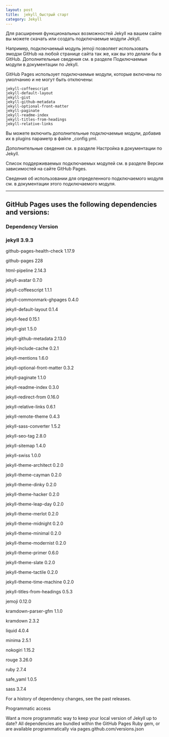 ```yaml
---
layout: post
title:  jekyll_быстрый старт
category: Jekyll
---
```


Для расширения функциональных возможностей Jekyll на вашем сайте вы можете скачать или создать подключаемые модули Jekyll. 

Например, подключаемый модуль jemoji позволяет использовать эмодзи GitHub на любой странице сайта так же, как вы это делали бы в GitHub. Дополнительные сведения см. в разделе Подключаемые модули в документации по Jekyll.

GitHub Pages использует подключаемые модули, которые включены по умолчанию и не могут быть отключены:

    jekyll-coffeescript
    jekyll-default-layout
    jekyll-gist
    jekyll-github-metadata
    jekyll-optional-front-matter
    jekyll-paginate
    jekyll-readme-index
    jekyll-titles-from-headings
    jekyll-relative-links

Вы можете включить дополнительные подключаемые модули, добавив их в plugins параметр в файле _config.yml. 

Дополнительные сведения см. в разделе Настройка в документации по Jekyll.

Список поддерживаемых подключаемых модулей см. в разделе Версии зависимостей на сайте GitHub Pages. 

Сведения об использовании для определенного подключаемого модуля см. в документации этого подключаемого модуля.

---

## GitHub Pages uses the following dependencies and versions:

### Dependency 	Version
### jekyll 	3.9.3

github-pages-health-check 	1.17.9

github-pages 	228

html-pipeline 	2.14.3

jekyll-avatar 	0.7.0

jekyll-coffeescript 	1.1.1

jekyll-commonmark-ghpages 	0.4.0

jekyll-default-layout 	0.1.4

jekyll-feed 	0.15.1

jekyll-gist 	1.5.0

jekyll-github-metadata 	2.13.0

jekyll-include-cache 	0.2.1

jekyll-mentions 	1.6.0

jekyll-optional-front-matter 	0.3.2

jekyll-paginate 	1.1.0

jekyll-readme-index 	0.3.0

jekyll-redirect-from 	0.16.0

jekyll-relative-links 	0.6.1

jekyll-remote-theme 	0.4.3

jekyll-sass-converter 	1.5.2

jekyll-seo-tag 	2.8.0

jekyll-sitemap 	1.4.0

jekyll-swiss 	1.0.0

jekyll-theme-architect 	0.2.0

jekyll-theme-cayman 	0.2.0

jekyll-theme-dinky 	0.2.0

jekyll-theme-hacker 	0.2.0

jekyll-theme-leap-day 	0.2.0

jekyll-theme-merlot 	0.2.0

jekyll-theme-midnight 	0.2.0

jekyll-theme-minimal 	0.2.0

jekyll-theme-modernist 	0.2.0

jekyll-theme-primer 	0.6.0

jekyll-theme-slate 	0.2.0

jekyll-theme-tactile 	0.2.0

jekyll-theme-time-machine 	0.2.0

jekyll-titles-from-headings 	0.5.3

jemoji 	0.12.0

kramdown-parser-gfm 	1.1.0

kramdown 	2.3.2

liquid 	4.0.4

minima 	2.5.1

nokogiri 	1.15.2

rouge 	3.26.0

ruby 	2.7.4

safe_yaml 	1.0.5

sass 	3.7.4

For a history of dependency changes, see the past releases.

Programmatic access

Want a more programmatic way to keep your local version of Jekyll up to date? All dependencies are bundled within the GitHub Pages Ruby gem, or are available programmatically via pages.github.com/versions.json